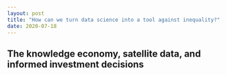 ```yaml
---
layout: post
title: "How can we turn data science into a tool against inequality?"
date: 2020-07-18
---
```


## The knowledge economy, satellite data, and informed investment decisions 


